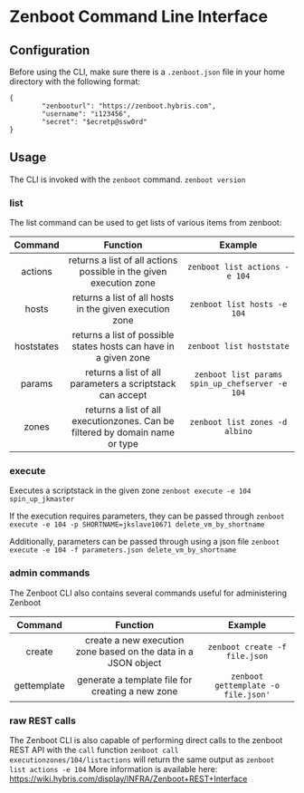 # Zenboot Command Line Interface

## Configuration

Before using the CLI, make sure there is a `.zenboot.json` file in your home directory with the following format:
```
{
        "zenbooturl": "https://zenboot.hybris.com",
        "username": "i123456",
        "secret": "$ecretp@ssw0rd"
}
```

## Usage

The CLI is invoked with the `zenboot` command.
`zenboot version`

### list

The list command can be used to get lists of various items from zenboot:

Command|Function|Example
:-----:|:-----:|:-----:
actions|returns a list of all actions possible in the given execution zone|`zenboot list actions -e 104`
hosts|returns a list of all hosts in the given execution zone|`zenboot list hosts -e 104`
hoststates|returns a list of possible states hosts can have in a given zone|`zenboot list hoststate`
params|returns a list of all parameters a scriptstack can accept|`zenboot list params spin_up_chefserver -e 104`
zones|returns a list of all executionzones. Can be filtered by domain name or type|`zenboot list zones -d albino`

### execute

Executes a scriptstack in the given zone
`zenboot execute -e 104 spin_up_jkmaster`

If the execution requires parameters, they can be passed through
`zenboot execute -e 104 -p SHORTNAME=jkslave10671 delete_vm_by_shortname`

Additionally, parameters can be passed through using a json file
`zenboot execute -e 104 -f parameters.json delete_vm_by_shortname`

### admin commands

The Zenboot CLI also contains several commands useful for administering Zenboot

Command|Function|Example
:-----:|:-----:|:-----:
create|create a new execution zone based on the data in a JSON object|`zenboot create -f file.json`
gettemplate|generate a template file for creating a new zone|`zenboot gettemplate -o file.json'`

### raw REST calls

The Zenboot CLI is also capable of performing direct calls to the zenboot REST API with the `call` function
`zenboot call executionzones/104/listactions` will return the same output as `zenboot list actions -e 104`
More information is available here: https://wiki.hybris.com/display/INFRA/Zenboot+REST+Interface
